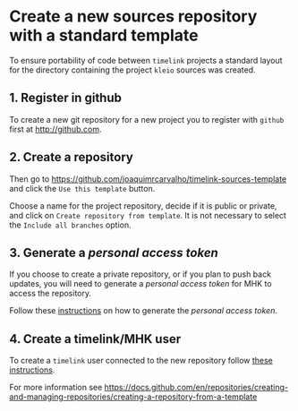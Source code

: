 # Create a new sources repository with a standard template

To ensure portability of code between `timelink` projects a standard
layout for the directory containing the project `kleio` sources was
created.

## 1. Register in github
To create a new git repository for a new project you to
register with `github` first at http://github.com.

## 2. Create a repository
Then go to https://github.com/joaquimrcarvalho/timelink-sources-template 
and click the `Use this template` button. 

Choose a name for the project repository, decide if it is public or private,  and click on `Create repository from template`. It is not
necessary to select the `Include all branches` option.

## 3. Generate a _personal access token_  
If you choose to create a private repository, or if you plan to push back updates,  you will need to
generate a _personal access token_ for MHK to access the repository.

Follow these [instructions](https://docs.github.com/en/authentication/keeping-your-account-and-data-secure/creating-a-personal-access-token) on how to generate the _personal access token_.

## 4. Create a timelink/MHK user

To create a `timelink` user connected to the new repository follow 
[these instructions](new_user_sources_in_git.md).

For more information see https://docs.github.com/en/repositories/creating-and-managing-repositories/creating-a-repository-from-a-template

